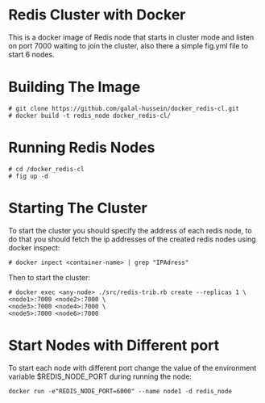 Redis Cluster with Docker
=========================

This is a docker image of Redis node that starts in cluster mode and listen on port 7000 waiting to join the cluster, also there a simple fig.yml file to start 6 nodes.

# Building The Image
```
# git clone https://github.com/galal-hussein/docker_redis-cl.git
# docker build -t redis_node docker_redis-cl/
```
# Running Redis Nodes
```
# cd /docker_redis-cl
# fig up -d
```

# Starting The Cluster
To start the cluster you should specify the address of each redis node, to do that you should fetch the ip addresses of the created redis nodes using docker inspect:
```
# docker inpect <container-name> | grep "IPAdress"
```
Then to start the cluster:
```
# docker exec <any-node> ./src/redis-trib.rb create --replicas 1 \
<node1>:7000 <node2>:7000 \
<node3>:7000 <node4>:7000 \
<node5>:7000 <node6>:7000 
```

# Start Nodes with Different port
To start each node with different port change the value of the environment variable $REDIS_NODE_PORT during running the node:
```
docker run -e"REDIS_NODE_PORT=6000" --name node1 -d redis_node 
```

